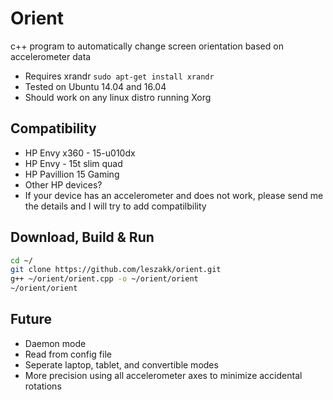 # Orient
c++ program to automatically change screen orientation based on accelerometer data
* Requires xrandr ````sudo apt-get install xrandr````
* Tested on Ubuntu 14.04 and 16.04
* Should work on any linux distro running Xorg

## Compatibility
* HP Envy x360 - 15-u010dx
* HP Envy - 15t slim quad
* HP Pavillion 15 Gaming
* Other HP devices?
* If your device has an accelerometer and does not work, please send me the details and I will try to add compatilbility 

## Download, Build & Run
````bash
cd ~/
git clone https://github.com/leszakk/orient.git
g++ ~/orient/orient.cpp -o ~/orient/orient
~/orient/orient
````

## Future
* Daemon mode
* Read from config file
* Seperate laptop, tablet, and convertible modes
* More precision using all accelerometer axes to minimize accidental rotations
